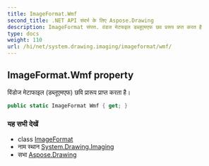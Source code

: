 ```yaml
---
title: ImageFormat.Wmf
second_title: .NET API संदर्भ के लिए Aspose.Drawing
description: ImageFormat संपत्त. वंडज मेटफइल डब्लूएमएफ छव प्ररूप प्रप्त करत है
type: docs
weight: 110
url: /hi/net/system.drawing.imaging/imageformat/wmf/
---
```

## ImageFormat.Wmf property

विंडोज मेटाफाइल (डब्लूएमएफ) छवि प्रारूप प्राप्त करता है।

```csharp
public static ImageFormat Wmf { get; }
```

### यह सभी देखें

* class [ImageFormat](../)
* नाम स्थान [System.Drawing.Imaging](../../imageformat/)
* सभा [Aspose.Drawing](../../../)


